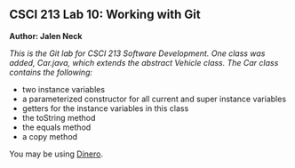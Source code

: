 
## CSCI 213 Lab 10: Working with Git

**Author: Jalen Neck**

*This is the Git lab for CSCI 213 Software Development. One class was added, Car.java, which extends the abstract Vehicle class. The Car class contains the following:*


* two instance variables 
* a parameterized constructor for all current and super instance variables
* getters for the instance variables in this class 
* the toString method
* the equals method
* a copy method

You may be using [Dinero](https://github.com/JalenNeck/CSCI213-Lab10/blob/main/README.md).
